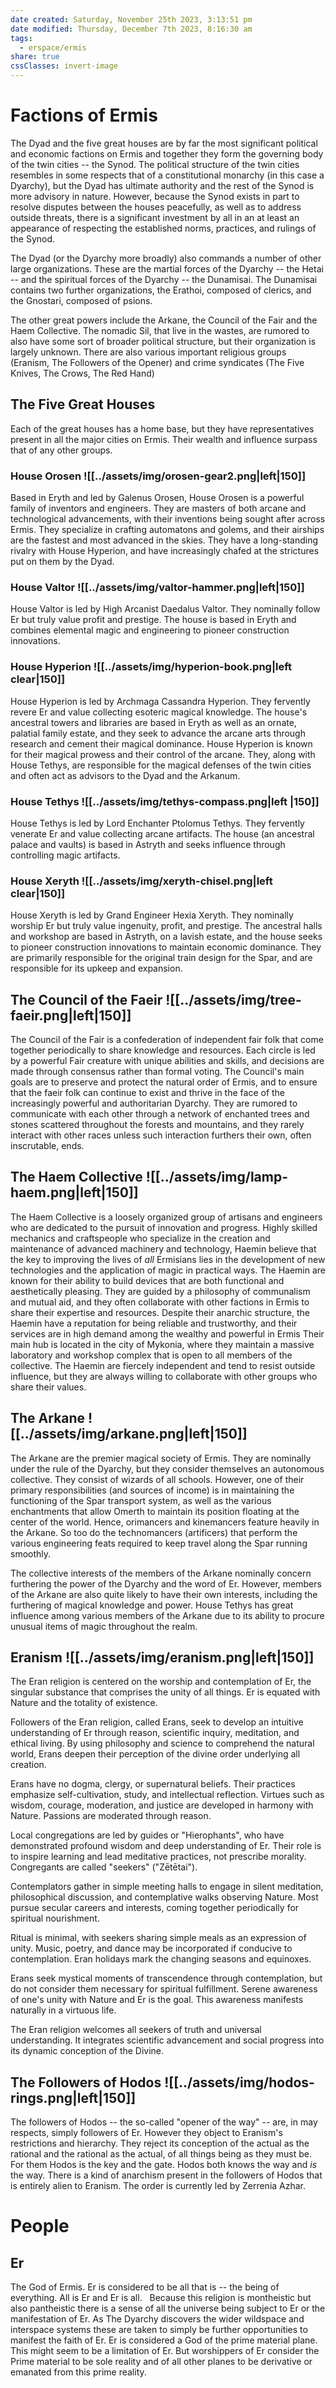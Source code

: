 ```yaml
---
date created: Saturday, November 25th 2023, 3:13:51 pm
date modified: Thursday, December 7th 2023, 8:16:30 am
tags:
  - erspace/ermis
share: true
cssClasses: invert-image
---
```


# Factions of Ermis

The Dyad and the five great houses are by far the most significant political and economic factions on Ermis and together they form the governing body of the twin cities -- the Synod. The political structure of the twin cities resembles in some respects that of a constitutional monarchy (in this case a Dyarchy), but the Dyad has ultimate authority and the rest of the Synod is more advisory in nature. However, because the Synod exists in part to resolve disputes between the houses peacefully, as well as to address outside threats, there is a significant investment by all in an at least an appearance of respecting the established norms, practices, and rulings of the Synod.

The Dyad (or the Dyarchy more broadly) also commands a number of other large organizations. These are the martial forces of the Dyarchy -- the Hetai -- and the spiritual forces of the Dyarchy -- the Dunamisai. The Dunamisai contains two further organizations, the Erathoi, composed of clerics, and the Gnostari, composed of psions. 

The other great powers include the Arkane, the Council of the Fair and the Haem Collective. The nomadic Sil, that live in the wastes, are rumored to also have some sort of broader political structure, but their organization is largely unknown. There are also various important religious groups (Eranism, The Followers of the Opener) and crime syndicates (The Five Knives, The Crows, The Red Hand)

## The Five Great Houses

Each of the great houses has a home base, but they have representatives present in all the major cities on Ermis. Their wealth and influence surpass that of any other groups.

### House Orosen ![[../assets/img/orosen-gear2.png|left|150]]

Based in Eryth and led by Galenus Orosen, House Orosen is a powerful family of inventors and engineers. They are masters of both arcane and technological advancements, with their inventions being sought after across Ermis. They specialize in crafting automatons and golems, and their airships are the fastest and most advanced in the skies. They have a long-standing rivalry with House Hyperion, and have increasingly chafed at the strictures put on them by the Dyad.  

### House Valtor ![[../assets/img/valtor-hammer.png|left|150]]

House Valtor is led by High Arcanist Daedalus Valtor. They nominally follow Er but truly value profit and prestige. The house is based in Eryth and combines elemental magic and engineering to pioneer construction innovations.  

### House Hyperion ![[../assets/img/hyperion-book.png|left clear|150]]
 
House Hyperion is led by Archmaga Cassandra Hyperion. They fervently revere Er and value collecting esoteric magical knowledge. The house's ancestral towers and libraries are based in Eryth as well as an ornate, palatial family estate, and they seek to advance the arcane arts through research and cement their magical dominance. House Hyperion is known for their magical prowess and their control of the arcane. They, along with House Tethys, are responsible for the magical defenses of the twin cities and often act as advisors to the Dyad and the Arkanum.  


### House Tethys ![[../assets/img/tethys-compass.png|left |150]]



House Tethys is led by Lord Enchanter Ptolomus Tethys. They fervently venerate Er and value collecting arcane artifacts. The house (an ancestral palace and vaults) is based in Astryth and seeks influence through controlling magic artifacts.  

### House Xeryth ![[../assets/img/xeryth-chisel.png|left clear|150]]



House Xeryth is led by Grand Engineer Hexia Xeryth. They nominally worship Er but truly value ingenuity, profit, and prestige. The ancestral halls and workshop are based in Astryth, on a lavish estate, and the house seeks to pioneer construction innovations to maintain economic dominance. They are primarily responsible for the original train design for the Spar, and are responsible for its upkeep and expansion.  

## The Council of the Faeir ![[../assets/img/tree-faeir.png|left|150]] 

The Council of the Fair is a confederation of independent fair folk that come together periodically to share knowledge and resources. Each circle is led by a powerful Fair creature with unique abilities and skills, and decisions are made through consensus rather than formal voting. The Council's main goals are to preserve and protect the natural order of Ermis, and to ensure that the faeir folk can continue to exist and thrive in the face of the increasingly powerful and authoritarian Dyarchy. They are rumored to communicate with each other through a network of enchanted trees and stones scattered throughout the forests and mountains, and they rarely interact with other races unless such interaction furthers their own, often inscrutable, ends.  

## The Haem Collective ![[../assets/img/lamp-haem.png|left|150]] 

The Haem Collective is a loosely organized group of artisans and engineers who are dedicated to the pursuit of innovation and progress. Highly skilled mechanics and craftspeople who specialize in the creation and maintenance of advanced machinery and technology, Haemin believe that the key to improving the lives of *all* Ermisians lies in the development of new technologies and the application of magic in practical ways. The Haemin are known for their ability to build devices that are both functional and aesthetically pleasing. They are guided by a philosophy of communalism and mutual aid, and they often collaborate with other factions in Ermis to share their expertise and resources. Despite their anarchic structure, the Haemin have a reputation for being reliable and trustworthy, and their services are in high demand among the wealthy and powerful in Ermis Their main hub is located in the city of Mykonia, where they maintain a massive laboratory and workshop complex that is open to all members of the collective. The Haemin are fiercely independent and tend to resist outside influence, but they are always willing to collaborate with other groups who share their values.

## The Arkane ![[../assets/img/arkane.png|left|150]] 

The Arkane are the premier magical society of Ermis. They are nominally under the rule of the Dyarchy, but they consider themselves an autonomous collective. They consist of wizards of all schools. However, one of their primary responsibilities (and sources of income) is in maintaining the functioning of the Spar transport system, as well as the various enchantments that allow Omerth to maintain its position floating at the center of the world. Hence, orimancers and kinemancers feature heavily in the Arkane. So too do the technomancers (artificers) that perform the various engineering feats required to keep travel along the Spar running smoothly.

The collective interests of the members of the Arkane nominally concern furthering the power of the Dyarchy and the word of Er. However, members of the Arkane are also quite likely to have their own interests, including the furthering of magical knowledge and power. House Tethys has great influence among various members of the Arkane due to its ability to procure unusual items of magic throughout the realm.

## Eranism ![[../assets/img/eranism.png|left|150]]  

The Eran religion is centered on the worship and contemplation of Er, the singular substance that comprises the unity of all things. Er is equated with Nature and the totality of existence.

Followers of the Eran religion, called Erans, seek to develop an intuitive understanding of Er through reason, scientific inquiry, meditation, and ethical living. By using philosophy and science to comprehend the natural world, Erans deepen their perception of the divine order underlying all creation.

Erans have no dogma, clergy, or supernatural beliefs. Their practices emphasize self-cultivation, study, and intellectual reflection. Virtues such as wisdom, courage, moderation, and justice are developed in harmony with Nature. Passions are moderated through reason.

Local congregations are led by guides or "Hierophants", who have demonstrated profound wisdom and deep understanding of Er. Their role is to inspire learning and lead meditative practices, not prescribe morality. Congregants are called "seekers" ("Zētētai").

Contemplators gather in simple meeting halls to engage in silent meditation, philosophical discussion, and contemplative walks observing Nature. Most pursue secular careers and interests, coming together periodically for spiritual nourishment.

Ritual is minimal, with seekers sharing simple meals as an expression of unity. Music, poetry, and dance may be incorporated if conducive to contemplation. Eran holidays mark the changing seasons and equinoxes.

Erans seek mystical moments of transcendence through contemplation, but do not consider them necessary for spiritual fulfillment. Serene awareness of one's unity with Nature and Er is the goal. This awareness manifests naturally in a virtuous life.

The Eran religion welcomes all seekers of truth and universal understanding. It integrates scientific advancement and social progress into its dynamic conception of the Divine.

## The Followers of Hodos ![[../assets/img/hodos-rings.png|left|150]] 

The followers of Hodos -- the so-called "opener of the way" -- are, in may respects, simply followers of Er. However they object to Eranism's restrictions and hierarchy. They reject its conception of the actual as the rational and the rational as the actual, of all things being as they must be. For them Hodos is the key and the gate. Hodos both knows the way and *is* the way. There is a kind of anarchism present in the followers of Hodos that is entirely alien to Eranism. The order is currently led by Zerrenia Azhar. 


# People 

## Er 

The God of Ermis. Er is considered to be all that is -- the being of everything. All is Er and Er is all.   Because this religion is montheistic but also pantheistic there is a sense of all the universe being subject to Er or the manifestation of Er. As The Dyarchy discovers the wider wildspace and interspace systems these are taken to simply be further opportunities to manifest the faith of Er. Er is considered a God of the prime material plane. This might seem to be a limitation of Er. But worshippers of Er consider the Prime material to be sole reality and of all other planes to be derivative or emanated from this prime reality.

 
